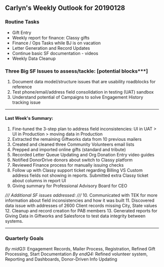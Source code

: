 ## Carlyn's Weekly Outlook for 20190128
### Routine Tasks
* Gift Entry
* Weekly report for finance: Classy gifts
* Finance / Ops Tasks while BJ is on vacation
* Letter Generation and Record Updates
* Continue basic SF documentation - videos
* Weekly Data Cleanup

### Three Big SF Issues to assess/tackle: [potential blocks***]
1. Document data model/structure issues that are usability roadblocks for reference
2. Test phone/email/address field consolidation in testing (UAT) sandbox
3. Understand potential of Campaigns to solve Engagement History tracking issue

- - - -
#### Last Week's Summary:
1. Fine-tuned the 3-step plan to address field inconsistencies: UI in UAT > UI in Production > moving data in Production
2. Extracted the remaining Giftworks data from 10 previous mailers
3. Created and cleaned three Community Volunteers email lists
4. Prepped and imported online gifts (standard and tribute)
5. Recorded Letter Queue Updating and Org Donation Entry video guides
6. Notified DonorDrive donors about switch to Classy platform
7. Reviewed Finance process for manually issuing checks
8. Follow up with Classy support ticket regarding Billing VS Custom address fields not showing in reports.  Submitted extra Classy ticket about columns in report UI
9. Giving summary for Professional Advisory Board for CEO

*/// Additional SF issues addressed: ///*
10. Communicated with TEK for more information about field inconsistencies and how it was built
11. Discovered data issue with addresses of 2600 Client records missing City, State values
12. Cleanup and record creation for PAB members
13. Generated reports for Giving Data in Giftworks and Salesforce to test data integrity between systems.  

- - - -
### Quarterly Goals
*By midQ3:* Engagement Records, Mailer Process, Registration, Refined Gift Processing, Start Documentation
*By endQ4:* Refined volunteer system, Reporting and Dashboards, Donor-Driven Info Updating
<!--stackedit_data:
eyJoaXN0b3J5IjpbMTk2MDY5NzIwLDIxMDMxMDMwOTAsMTAxNT
cwNTA0MywtMTc2MzUzNDU0NSwtMTEwNjM0NTc4LC0zNzc1MjU3
NzhdfQ==
-->